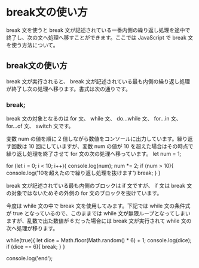 # break文の使い方
break 文を使うと break 文が記述されている一番内側の繰り返し処理を途中で終了し、次の文へ処理へ移すことができます。ここでは JavaScript で break 文を使う方法について。

## break文の使い方
break 文が実行されると、 break 文が記述されている最も内側の繰り返し処理が終了し次の処理へ移ります。書式は次の通りです。

### break;
break 文の対象となるのは for 文、 while 文、 do...while 文、 for...in 文、 for...of 文、 switch 文です。

変数 num の値を順に 2 倍しながら数値をコンソールに出力しています。繰り返す回数は 10 回にしていますが、変数 num の値が 10 を超えた場合はその時点で繰り返し処理を終了させて for 文の次の処理へ移っています。
let num = 1;

for (let i = 0; i < 10; i++){
  console.log(num);
  num *= 2;
  if (num > 10){
    console.log('10を超えたので繰り返し処理を抜けます')
    break;
  }
}

break 文が記述されている最も内側のブロックは if 文ですが、 if 文は break 文の対象ではないためその外側の for 文のブロックを抜けています。

今度は while 文の中で break 文を使用してみます。下記では while 文の条件式が true となっているので、このままでは while 文が無限ループとなってしまいますが、乱数で出た数値が 6 だった場合には break 文が実行されて while 文の次へ処理が移ります。

while(true){
  let dice = Math.floor(Math.random() * 6) + 1;
  console.log(dice);
  if (dice == 6){
    break;
  }
}

console.log('end');